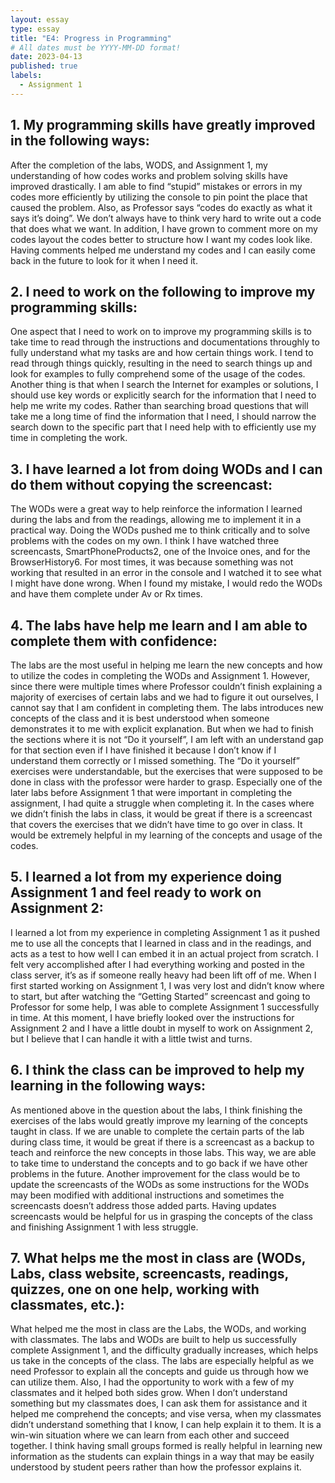 ```yaml
---
layout: essay
type: essay
title: "E4: Progress in Programming"
# All dates must be YYYY-MM-DD format!
date: 2023-04-13
published: true
labels:
  - Assignment 1
---
```


## 1. My programming skills have greatly improved in the following ways:
After the completion of the labs, WODS, and Assignment 1, my understanding of how codes works and problem solving skills have improved drastically. I am able to find “stupid” mistakes or errors in my codes more efficiently by utilizing the console to pin point the place that caused the problem. Also, as Professor says “codes do exactly as what it says it’s doing”. We don’t always have to think very hard to write out a code that does what we want. In addition, I have grown to comment more on my codes layout the codes better to structure how I want my codes look like. Having comments helped me understand my codes and I can easily come back in the future to look for it when I need it. 

## 2. I need to work on the following to improve my programming skills:
One aspect that I need to work on to improve my programming skills is to take time to read through the instructions and documentations throughly to fully understand what my tasks are and how certain things work. I tend to read through things quickly, resulting in the need to search things up and look for examples to fully comprehend some of the usage of the codes. Another thing is that when I search the Internet for examples or solutions, I should use key words or explicitly search for the information that I need to help me write my codes. Rather than searching broad questions that will take me a long time of find the information that I need, I should narrow the search down to the specific part that I need help with to efficiently use my time in completing the work. 

## 3. I have learned a lot from doing WODs and I can do them without copying the screencast:
The WODs were a great way to help reinforce the information I learned during the labs and from the readings, allowing me to implement it in a practical way. Doing the WODs pushed me to think critically and to solve problems with the codes on my own. I think I have watched three screencasts, SmartPhoneProducts2, one of the Invoice ones, and for the BrowserHistory6. For most times, it was because something was not working that resulted in an error in the console and I watched it to see what I might have done wrong. When I found my mistake, I would redo the WODs and have them complete under Av or Rx times. 

## 4. The labs have help me learn and I am able to complete them with confidence:
The labs are the most useful in helping me learn the new concepts and how to utilize the codes in completing the WODs and Assignment 1. However, since there were multiple times where Professor couldn’t finish explaining a majority of exercises of certain labs and we had to figure it out ourselves, I cannot say that I am confident in completing them. The labs introduces new concepts of the class and it is best understood when someone demonstrates it to me with explicit explanation. But when we had to finish the sections where it is not “Do it yourself”, I am left with an understand gap for that section even if I have finished it because I don’t know if I understand them correctly or I missed something. The “Do it yourself” exercises were understandable, but the exercises that were supposed to be done in class with the professor were harder to grasp. Especially one of the later labs before Assignment 1 that were important in completing the assignment, I had quite a struggle when completing it. In the cases where we didn’t finish the labs in class, it would be great if there is a screencast that covers the exercises that we didn’t have time to go over in class. It would be extremely helpful in my learning of the concepts and usage of the codes. 

## 5. I learned a lot from my experience doing Assignment 1 and feel ready to work on Assignment 2:
I learned a lot from my experience in completing Assignment 1 as it pushed me to use all the concepts that I learned in class and in the readings, and acts as a test to how well I can embed it in an actual project from scratch. I felt very accomplished after I had everything working and posted in the class server, it’s as if someone really heavy had been lift off of me.  When I first started working on Assignment 1, I was very lost and didn’t know where to start, but after watching the “Getting Started” screencast and going to Professor for some help, I was able to complete Assignment 1 successfully in time. At this moment, I have briefly looked over the instructions for Assignment 2 and I have a little doubt in myself to work on Assignment 2, but I believe that I can handle it with a little twist and turns. 

## 6. I think the class can be improved to help my learning in the following ways:
As mentioned above in the question about the labs, I think finishing the exercises of the labs would greatly improve my learning of the concepts taught in class. If we are unable to complete the certain parts of the lab during class time, it would be great if there is a screencast as a backup to teach and reinforce the new concepts in those labs. This way, we are able to take time to understand the concepts and to go back if we have other problems in the future. Another improvement for the class would be to update the screencasts of the WODs as some instructions for the WODs may been modified with additional instructions and sometimes the screencasts doesn’t address those added parts. Having updates screencasts would be helpful for us in grasping the concepts of the class and finishing Assignment 1 with less struggle.  

## 7. What helps me the most in class are (WODs, Labs, class website, screencasts, readings, quizzes, one on one help, working with classmates, etc.):
What helped me the most in class are the Labs, the WODs, and working with classmates. The labs and WODs are built to help us successfully complete Assignment 1, and the difficulty gradually increases, which helps us take in the concepts of the class. The labs are especially helpful as we need Professor to explain all the concepts and guide us through how we can utilize them. Also, I had the opportunity to work with a few of my classmates and it helped both sides grow. When I don’t understand something but my classmates does, I can ask them for assistance and it helped me comprehend the concepts; and vise versa, when my classmates didn’t understand something that I know, I can help explain it to them. It is a win-win situation where we can learn from each other and succeed together. I think having small groups formed is really helpful in learning new information as the students can explain things in a way that may be easily understood by student peers rather than how the professor explains it. 
